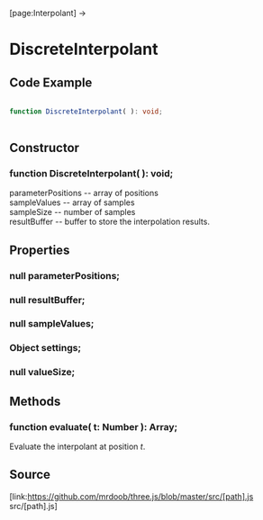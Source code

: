 [page:Interpolant] →

# DiscreteInterpolant

## Code Example

  
```ts  
  
function DiscreteInterpolant( ): void;  
  
```  

## Constructor

###  function DiscreteInterpolant( ): void;

parameterPositions -- array of positions  
sampleValues -- array of samples  
sampleSize -- number of samples  
resultBuffer -- buffer to store the interpolation results.  
  

## Properties

###  null parameterPositions;

###  null resultBuffer;

###  null sampleValues;

###  Object settings;

###  null valueSize;

## Methods

###  function evaluate( t: Number ): Array;

Evaluate the interpolant at position *t*.

## Source

[link:https://github.com/mrdoob/three.js/blob/master/src/[path].js
src/[path].js]

